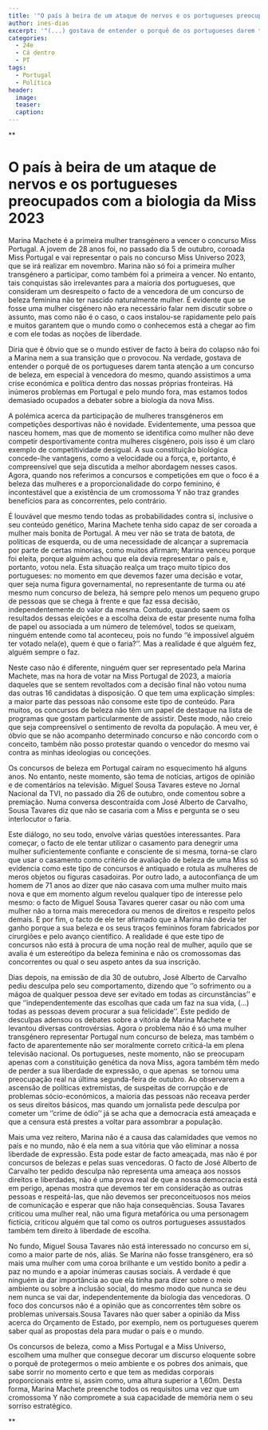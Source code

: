 ```yaml
---
title: '"O país à beira de um ataque de nervos e os portugueses preocupados com a biologia da Miss 2023"'
author: ines-dias
excerpt: '"(...) gostava de entender o porquê de os portugueses darem tanta atenção a um concurso de beleza, em especial à vencedora do mesmo, quando assistimos a uma crise económica e política dentro das nossas próprias fronteiras"'
categories:
  - 24e
  - Cá dentro
  - PT
tags:
  - Portugal
  - Política
header: 
  image: 
  teaser: 
  caption:
---
```

**
# O país à beira de um ataque de nervos e os portugueses preocupados com a biologia da Miss 2023

Marina Machete é a primeira mulher transgénero a vencer o concurso Miss Portugal. A jovem de 28 anos foi, no passado dia 5 de outubro, coroada Miss Portugal e vai representar o país no concurso Miss Universo 2023, que se irá realizar em novembro. Marina não só foi a primeira mulher transgénero a participar, como também foi a primeira a vencer. No entanto, tais conquistas são irrelevantes para a maioria dos portugueses, que consideram um desrespeito o facto de a vencedora de um concurso de beleza feminina não ter nascido naturalmente mulher. É evidente que se fosse uma mulher cisgénero não era necessário falar nem discutir sobre o assunto, mas como não é o caso, o caos instalou-se rapidamente pelo país e muitos garantem que o mundo como o conhecemos está a chegar ao fim e com ele todas as noções de liberdade. 

Diria que é óbvio que se o mundo estiver de facto à beira do colapso não foi a Marina nem a sua transição que o provocou. Na verdade, gostava de entender o porquê de os portugueses darem tanta atenção a um concurso de beleza, em especial à vencedora do mesmo, quando assistimos a uma crise económica e política dentro das nossas próprias fronteiras. Há inúmeros problemas em Portugal e pelo mundo fora, mas estamos todos demasiado ocupados a debater sobre a biologia da nova Miss.

A polémica acerca da participação de mulheres transgéneros em competições desportivas não é novidade. Evidentemente, uma pessoa que nasceu homem, mas que de momento se identifica como mulher não deve competir desportivamente contra mulheres cisgénero, pois isso é um claro exemplo de competitividade desigual. A sua constituição biológica concede-lhe vantagens, como a velocidade ou a força, e, portanto, é compreensível que seja discutida a melhor abordagem nesses casos. Agora, quando nos referimos a concursos e competições em que o foco é a beleza das mulheres e a proporcionalidade do corpo feminino, é incontestável que a existência de um cromossoma Y não traz grandes benefícios para as concorrentes, pelo contrário.  

É louvável que mesmo tendo todas as probabilidades contra si, inclusive o seu conteúdo genético, Marina Machete tenha sido capaz de ser coroada a mulher mais bonita de Portugal. A meu ver não se trata de batota, de políticas de esquerda, ou de uma necessidade de alcançar a supremacia por parte de certas minorias, como muitos afirmam; Marina venceu porque foi eleita, porque alguém achou que ela devia representar o país e, portanto, votou nela. Esta situação realça um traço muito típico dos portugueses: no momento em que devemos fazer uma decisão e votar, quer seja numa figura governamental, no representante de turma ou até mesmo num concurso de beleza, há sempre pelo menos um pequeno grupo de pessoas que se chega à frente e que faz essa decisão, independentemente do valor da mesma. Contudo, quando saem os resultados dessas eleições e a escolha deixa de estar presente numa folha de papel ou associada a um número de telemóvel, todos se queixam, ninguém entende como tal aconteceu, pois no fundo ‘’é impossível alguém ter votado nela(e), quem é que o faria?’’. Mas a realidade é que alguém fez, alguém sempre o faz. 

Neste caso não é diferente, ninguém quer ser representado pela Marina Machete, mas na hora de votar na Miss Portugal de 2023, a maioria daqueles que se sentem revoltados com a decisão final não votou numa das outras 16 candidatas à disposição. O que tem uma explicação simples: a maior parte das pessoas não consome este tipo de conteúdo. Para muitos, os concursos de beleza não têm um papel de destaque na lista de programas que gostam particularmente de assistir. Deste modo, não creio que seja compreensível o sentimento de revolta da população. A meu ver, é óbvio que se não acompanho determinado concurso e não concordo com o conceito, também não posso protestar quando o vencedor do mesmo vai contra as minhas ideologias ou conceções. 

Os concursos de beleza em Portugal caíram no esquecimento há alguns anos. No entanto, neste momento, são tema de notícias, artigos de opinião e de comentários na televisão. Miguel Sousa Tavares esteve no Jornal Nacional da TVI, no passado dia 26 de outubro, onde comentou sobre a premiação. Numa conversa descontraída com José Alberto de Carvalho, Sousa Tavares diz que não se casaria com a Miss e pergunta se o seu interlocutor o faria. 

Este diálogo, no seu todo, envolve várias questões interessantes. Para começar, o facto de ele tentar utilizar o casamento para denegrir uma mulher suficientemente confiante e consciente de si mesma, torna-se claro que usar o casamento como critério de avaliação de beleza de uma Miss só evidencia como este tipo de concursos é antiquado e rotula as mulheres de meros objetos ou figuras casadoiras. Por outro lado, a autoconfiança de um homem de 71 anos ao dizer que não casava com uma mulher muito mais nova e que em momento algum revelou qualquer tipo de interesse pelo mesmo: o facto de Miguel Sousa Tavares querer casar ou não com uma mulher não a torna mais merecedora ou menos de direitos e respeito pelos demais. E por fim, o facto de ele ter afirmado que a Marina não devia ter ganho porque a sua beleza e os seus traços femininos foram fabricados por cirurgiões e pelo avanço científico. A realidade é que este tipo de concursos não está à procura de uma noção real de mulher, aquilo que se avalia é um estereótipo da beleza feminina e não os cromossomas das concorrentes ou qual o seu aspeto antes da sua inscrição.

Dias depois, na emissão de dia 30 de outubro, José Alberto de Carvalho pediu desculpa pelo seu comportamento, dizendo que ‘’o sofrimento ou a mágoa de qualquer pessoa deve ser evitado em todas as circunstâncias’’ e que ‘’independentemente das escolhas que cada um faz na sua vida, (...) todas as pessoas devem procurar a sua felicidade’’. Este pedido de desculpas adensou os debates sobre a vitória de Marina Machete e levantou diversas controvérsias. Agora o problema não é só uma mulher transgénero representar Portugal num concurso de beleza, mas também o facto de aparentemente não ser moralmente correto criticá-la em plena televisão nacional. Os portugueses, neste momento, não se preocupam apenas com a constituição genética da nova Miss, agora também têm medo de perder a sua liberdade de expressão, o que apenas  se tornou uma preocupação real na última segunda-feira de outubro. Ao observarem a ascensão de políticas extremistas, de suspeitas de corrupção e de problemas sócio-económicos, a maioria das pessoas não receava perder os seus direitos básicos, mas quando um jornalista pede desculpa por cometer um ‘’crime de ódio’’ já se acha que a democracia está ameaçada e que a censura está prestes a voltar para assombrar a população. 

Mais uma vez reitero, Marina não é a causa das calamidades que vemos no país e no mundo, não é ela nem a sua vitória que vão eliminar a nossa liberdade de expressão. Esta pode estar de facto ameaçada, mas não é por concursos de belezas e pelas suas vencedoras. O facto de José Alberto de Carvalho ter pedido desculpa não representa uma ameaça aos nossos direitos e liberdades, não é uma prova real de que a nossa democracia está em perigo, apenas mostra que devemos ter em consideração as outras pessoas e respeitá-las, que não devemos ser preconceituosos nos meios de comunicação e esperar que não haja consequências. Sousa Tavares criticou uma mulher real, não uma figura metafórica ou uma personagem fictícia, criticou alguém que tal como os outros portugueses assustados também tem direito à liberdade de escolha. 

No fundo, Miguel Sousa Tavares não está interessado no concurso em si, como a maior parte de nós, aliás. Se Marina não fosse transgénero, era só mais uma mulher com uma coroa brilhante e um vestido bonito a pedir a paz no mundo e a apoiar inúmeras causas sociais. A verdade é que ninguém ia dar importância ao que ela tinha para dizer sobre o meio ambiente ou sobre a inclusão social, do mesmo modo que nunca se deu nem nunca se vai dar, independentemente da biologia das vencedoras. O foco dos concursos não é a opinião que as concorrentes têm sobre os problemas universais.Sousa Tavares não quer saber a opinião da Miss acerca do Orçamento de Estado, por exemplo, nem os portugueses querem saber qual as propostas dela para mudar o país e o mundo. 

Os concursos de beleza, como a Miss Portugal e a Miss Universo, escolhem uma mulher que consegue decorar um discurso eloquente sobre o porquê de protegermos o meio ambiente e os pobres dos animais, que sabe sorrir no momento certo e que tem as medidas corporais proporcionais entre si, assim como, uma altura superior a 1,60m. Desta forma, Marina Machete preenche todos os requisitos uma vez que um cromossoma Y não compromete a sua capacidade de memória nem o seu sorriso estratégico.

**
